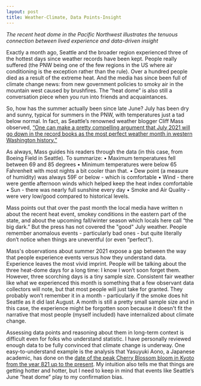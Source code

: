 ```yaml
---
layout: post
title: Weather-Climate, Data Points-Insight
---
```


*The recent heat dome in the Pacific Northwest illustrates the tenuous connection between lived experience and data-driven insight*

<!--excerpt--> 

Exactly a month ago, Seattle and the broader region experienced three of the hottest days since weather records have been kept. People really suffered (the PNW being one of the few regions in the US where air conditioning is the exception rather than the rule). Over a hundred people died as a result of the extreme heat. And the media has since been full of climate change news: from new government policies to smoky air in the mountain west caused by brushfires. The “heat dome” is also still a conversation piece when you run into friends and acquaintances.

So, how has the summer actually been since late June? July has been dry and sunny, typical for summers in the PNW, with temperatures just a tad below normal. In fact, as Seattle’s renowned weather blogger Cliff Mass observed, [“One can make a pretty compelling argument that July 2021 will go down in the record books as the most perfect weather month in western Washington history.”](https://cliffmass.blogspot.com/2021/07/the-most-perfect-weather-month-in.html)

As always, Mass guides his readers through the data (in this case, from Boeing Field in Seattle). To summarize:
• Maximum temperatures fell between 69 and 85 degrees
• Minimum temperatures were below 65 Fahrenheit with most nights a bit cooler than that.
• Dew point (a measure of humidity) was always 59F or below - which is comfortable
• Wind - there were  gentle afternoon winds which helped keep the heat index comfortable
• Sun - there was nearly full sunshine every day
• Smoke and Air Quality - were very low/good compared to historical levels.

Mass points out that over the past month the local media have written n about the recent heat event, smokey conditions in the eastern part of the state, and about the upcoming fall/winter season which locals here call “the big dark.”  But the press has not covered the "good" July weather. People remember anomalous events - particularly bad ones - but quite literally don’t notice when things are uneventful (or even “perfect”).

Mass's observations about summer 2021 expose a gap between the way that people experience events versus how they understand data. Experience leaves the most vivid imprint. People will be talking about the three heat-dome days for a long time: I know I won’t soon forget them. However, three scorching days is a tiny sample size. Consistent fair weather like what we experienced this month is something that a few  observant data collectors will note, but that most people will just take for granted. They probably won’t remember it in a month - particularly if the smoke does hit Seattle as it did last August. A month is still a pretty small sample size and in this case, the experience might be forgotten soon because it doesn't fit the narrative that most people (myself included) have internalized about climate change.

Assessing  data points and reasoning about them in long-term context is difficult even for folks who understand statistic.  I have personally reviewed enough data to be fully convinced that climate change is underway. One easy-to-understand example is the analysis that Yasuyuki Aono, a Japanese academic, has done on the [date of the peak Cherry Blossom bloom in Kyoto from the year 821 up to the present](https://www.bbc.com/news/world-asia-56574142). My intuition also tells me that things are getting hotter and hotter, but I need to keep in mind that events like Seattle’s June “heat dome” play to my confirmation bias.



